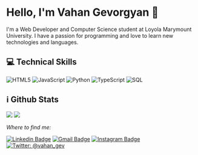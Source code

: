 # Hello, I'm Vahan Gevorgyan 👋

 I'm a Web Developer and Computer Science student at Loyola Marymount University. I have a passion for programming and love to learn new technologies and languages. 
 
## 💻 Technical Skills

![HTML5](https://img.shields.io/badge/-HTML5-000000?style=flat&logo=HTML5)
![JavaScript](https://img.shields.io/badge/-JavaScript-000000?style=flat&logo=javascript)
![Python](https://img.shields.io/badge/-Python-000000?style=flat&logo=python)
![TypeScript](https://img.shields.io/badge/-TypeScript-000000?style=flat&logo=typescript&logoColor=007ACC)
![SQL](https://img.shields.io/badge/-SQL-000000?style=flat&logo=MySQL)


## ℹ️ Github Stats
<p>
  <img src="https://github-readme-stats.vercel.app/api?username=vahan-gev&hide=stars&show_icons=true&theme=transparent&line_height=32">
  <img src="https://github-readme-stats.vercel.app/api/top-langs/?username=vahan-gev&count_private=true&theme=transparent">
</p>



<p>
  <i>Where to find me:</i>
  
   [![Linkedin Badge](https://img.shields.io/badge/-vahangevorgyan-blue?style=flat-square&logo=Linkedin&logoColor=white&link=https://www.linkedin.com/in/vahangevorgyan/)](https://www.linkedin.com/in/vahangevorgyan/) 
   [![Gmail Badge](https://img.shields.io/badge/-vahangevgevorgyan-c14438?style=flat-square&logo=Gmail&logoColor=white&link=mailto:vahangevgevorgyan@gmail.com)](mailto:vahangevgevorgyan@gmail.com)
   [![Instagram Badge](https://img.shields.io/badge/-@vahan_gev-purple?style=flat&logo=instagram&logoColor=white&link=https://instagram.com/vahan_gev/)](https://instagram.com/vahan_gev) 
   [![Twitter: @vahan_gev](https://img.shields.io/twitter/follow/vahan_gev?style=social)](https://twitter.com/vahan_gev)
</p>

